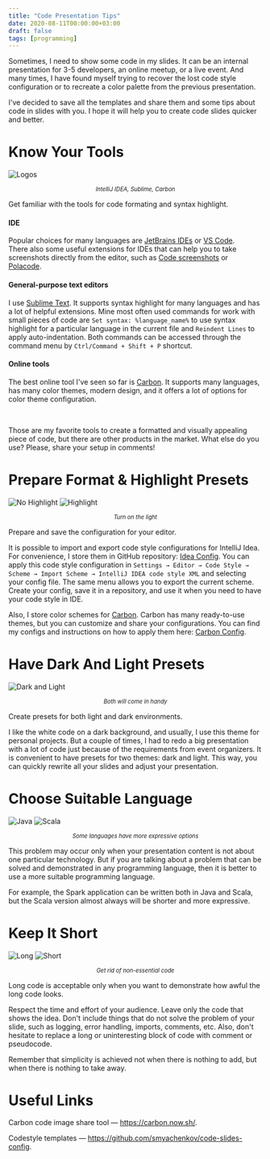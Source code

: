 ```yaml
---
title: "Code Presentation Tips"
date: 2020-08-11T00:00:00+03:00
draft: false
tags: [programming]
---
```


Sometimes, I need to show some code in my slides. It can be an internal presentation for 3-5 developers, an online meetup, or a live event. And many times, I have found myself trying to recover the lost code style configuration or to recreate a color palette from the previous presentation.

I've decided to save all the templates and share them and some tips about code in slides with you. I hope it will help you to create code slides quicker and better. 

# Know Your Tools

![Logos](/images/6_code_presentation/logos.png#center)

<div style="text-align: center; font-size:0.8em; font-style: italic;">IntelliJ IDEA, Sublime, Carbon</div>

Get familiar with the tools for code formating and syntax highlight.

#### IDE
Popular choices for many languages are [JetBrains IDEs](https://jetbrains.com/) or [VS Code](https://code.visualstudio.com/).  
There also some useful extensions for IDEs that can help you to take screenshots directly from the editor, such as [Code screenshots](https://plugins.jetbrains.com/plugin/9406-code-screenshots) or [Polacode](https://dev.to/arbaoui_mehdi/take-a-screenshot-of-vscode-using-polacode-extension-524h).  

#### General-purpose text editors
I use [Sublime Text](https://www.sublimetext.com/). It supports syntax highlight for many languages and has a lot of helpful extensions. Mine most often used commands for work with small pieces of code are `Set syntax: %language_name%` to use syntax highlight for a particular language in the current file and `Reindent Lines` to apply auto-indentation. Both commands can be accessed through the command menu by `Ctrl/Command + Shift + P` shortcut.

#### Online tools
The best online tool I've seen so far is [Carbon](https://carbon.now.sh/). It supports many languages, has many color themes, modern design, and it offers a lot of options for color theme configuration.

<br>

Those are my favorite tools to create a formatted and visually appealing piece of code, but there are other products in the market. What else do you use? Please, share your setup in comments!

# Prepare Format & Highlight Presets

![No Highlight](/images/6_code_presentation/highlight_off.png#center)
![Highlight](/images/6_code_presentation/highlight_on.png#center)

<div style="text-align: center; font-size:0.8em; font-style: italic;">Turn on the light</div>

Prepare and save the configuration for your editor.

It is possible to import and export code style configurations for IntelliJ Idea. For convenience, I store them in GitHub repository: [Idea Config](https://github.com/smyachenkov/code-slides-config/tree/master/idea). You can apply this code style configuration in `Settings → Editor → Code Style → Scheme → Import Scheme → IntelliJ IDEA code style XML` and selecting your config file. The same menu allows you to export the current scheme. Create your config, save it in a repository, and use it when you need to have your code style in IDE.

Also, I store color schemes for [Carbon](https://carbon.now.sh/). Carbon has many ready-to-use themes, but you can customize and share your configurations. You can find my configs and instructions on how to apply them here: [Carbon Config](https://github.com/smyachenkov/code-slides-config/tree/master/carbon).

# Have Dark And Light Presets

![Dark and Light](/images/6_code_presentation/colors.png#center)
<div style="text-align: center; font-size:0.8em; font-style: italic;">Both will come in handy</div>

Create presets for both light and dark environments.

I like the white code on a dark background, and usually, I use this theme for personal projects. But a couple of times, I had to redo a big presentation with a lot of code just because of the requirements from event organizers. It is convenient to have presets for two themes: dark and light. This way, you can quickly rewrite all your slides and adjust your presentation.
 
# Choose Suitable Language

![Java](/images/6_code_presentation/lang_java.png#center)
![Scala](/images/6_code_presentation/lang_scala.png#center)

<div style="text-align: center; font-size:0.8em; font-style: italic;">Some languages have more expressive options</div>

This problem may occur only when your presentation content is not about one particular technology. But if you are talking about a problem that can be solved and demonstrated in any programming language, then it is better to use a more suitable programming language.

For example, the Spark application can be written both in Java and Scala, but the Scala version almost always will be shorter and more expressive.  

# Keep It Short

![Long](/images/6_code_presentation/long_1.png#center)
![Short](/images/6_code_presentation/long_2.png#center)

<div style="text-align: center; font-size:0.8em; font-style: italic;">Get rid of non-essential code</div>

Long code is acceptable only when you want to demonstrate how awful the long code looks.

Respect the time and effort of your audience. Leave only the code that shows the idea. Don't include things that do not solve the problem of your slide, such as logging, error handling, imports, comments, etc. Also, don't hesitate to replace a long or uninteresting block of code with comment or pseudocode.

Remember that simplicity is achieved not when there is nothing to add, but when there is nothing to take away.

# Useful Links

Carbon code image share tool — https://carbon.now.sh/.

Codestyle templates — https://github.com/smyachenkov/code-slides-config.
